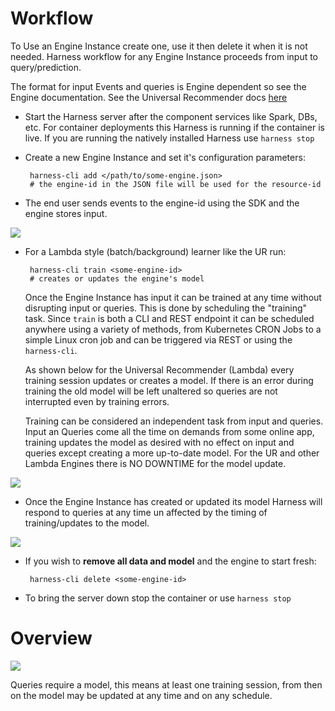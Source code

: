 # Workflow

To Use an Engine Instance create one, use it then delete it when it is not needed. Harness workflow for any Engine Instance proceeds from input to query/prediction.

The format for input Events and queries is Engine dependent so see the Engine documentation. See the Universal Recommender docs [here](h_ur) 

 - Start the Harness server after the component services like Spark, DBs, etc. For container deployments this Harness is running if the container is live. If you are running the natively installed Harness use `harness stop`
        
 - Create a new Engine Instance and set it's configuration parameters:

        harness-cli add </path/to/some-engine.json>
        # the engine-id in the JSON file will be used for the resource-id
               
 - The end user sends events to the engine-id using the SDK and the engine stores input.    
        
![](https://docs.google.com/drawings/d/e/2PACX-1vQNmHQRJXQq4GAQFxA2_8O4U6_XCXOfFa8i89H0Uyy3SXLo2ePxrnzewJhDW-CanGbz5ivSlo91wcmn/pub?w=1180&h=572)

 - For a Lambda style (batch/background) learner like the UR run:
    
        harness-cli train <some-engine-id>
        # creates or updates the engine's model

    Once the Engine Instance has input it can be trained at any time without disrupting input or queries. This is done by scheduling the "training" task. Since `train` is both a CLI and REST endpoint it can be scheduled anywhere using a variety of methods, from Kubernetes CRON Jobs to a simple Linux cron job and can be triggered via REST or using the `harness-cli`.
    
    As shown below for the Universal Recommender (Lambda) every training session updates or creates a model. If there is an error during training the old model will be left unaltered so queries are not interrupted even by training errors. 
    
    Training can be considered an independent task from input and queries. Input an Queries come all the time on demands from some online app, training updates the model as desired with no effect on input and queries except creating a more up-to-date model. For the UR and other Lambda Engines there is NO DOWNTIME for the model update. 

![](https://docs.google.com/drawings/d/e/2PACX-1vTU8JJgRzfIawtzJW03SAmaf2lQiaFVbbPox19WJnyefXEmEn-P7ghHWhNZB9OIIL-DIw4oEZsES1Iq/pub?w=1180&h=572)

 - Once the Engine Instance has created or updated its model Harness will respond to queries at any time un affected by the timing of training/updates to the model.

![](https://docs.google.com/drawings/d/e/2PACX-1vS7BAt8974bgFtS0Do0qwn15WhhopBABKcSPVlbe-krMT4Ky49tJQT9OWuq2Zp9KX0JwAResMJshr9O/pub?w=1180&h=572)
    
 - If you wish to **remove all data and model** and the engine to start fresh:

        harness-cli delete <some-engine-id>

 - To bring the server down stop the container or use `harness stop`
        
# Overview

<img src="https://docs.google.com/drawings/d/e/2PACX-1vQg6P3yWo5I4T5iz8pDvMb8tCC9uwDZZpEDyzo4NPjy__zvipELBXNzX9lCREY9846-B-Vs0YctzRFY/pub?w=1436&amp;h=548">

Queries require a model, this means at least one training session, from then on the model may be updated at any time and on any schedule.